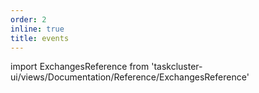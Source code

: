 ```yaml
---
order: 2
inline: true
title: events
---
```


import ExchangesReference from 'taskcluster-ui/views/Documentation/Reference/ExchangesReference'

<ExchangesReference serviceName="auth" apiVersion="v1" />
